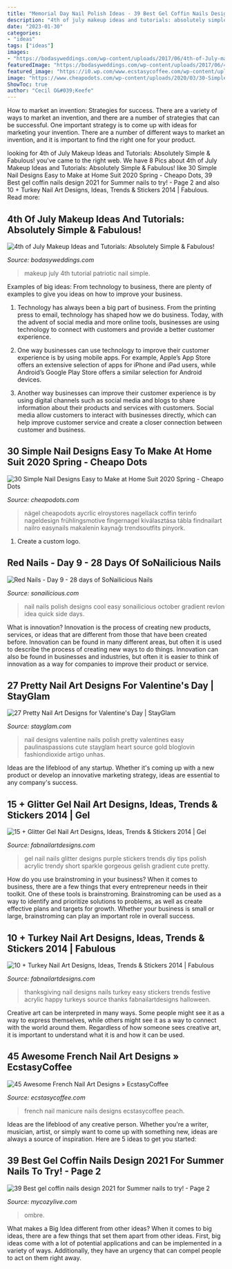 ```yaml
---
title: "Memorial Day Nail Polish Ideas - 39 Best Gel Coffin Nails Design 2021 For Summer Nails To Try!"
description: "4th of july makeup ideas and tutorials: absolutely simple &amp; fabulous!"
date: "2023-01-30"
categories:
- "ideas"
tags: ["ideas"]
images:
- "https://bodasyweddings.com/wp-content/uploads/2017/06/4th-of-July-makeup-tutorial.jpg"
featuredImage: "https://bodasyweddings.com/wp-content/uploads/2017/06/4th-of-July-makeup-tutorial.jpg"
featured_image: "https://i0.wp.com/www.ecstasycoffee.com/wp-content/uploads/2018/04/French-Nail-Art-Design-35.jpg?resize=600%2C985"
image: "https://www.cheapodots.com/wp-content/uploads/2020/03/30-Simple-Nail-Designs-Easy-to-Make-at-Home-Suit-2020-Spring-5-1024x742.jpg"
ShowToc: true
author: "Cecil O&#039;Keefe"
---
```



How to market an invention: Strategies for success.
There are a variety of ways to market an invention, and there are a number of strategies that can be successful. One important strategy is to come up with ideas for marketing your invention. There are a number of different ways to market an invention, and it is important to find the right one for your product.

	

		
looking for 4th of July Makeup Ideas and Tutorials: Absolutely Simple &amp; Fabulous! you've came to the right web. We have 8 Pics about 4th of July Makeup Ideas and Tutorials: Absolutely Simple &amp; Fabulous! like 30 Simple Nail Designs Easy to Make at Home Suit 2020 Spring - Cheapo Dots, 39 Best gel coffin nails design 2021 for Summer nails to try! - Page 2 and also 10 + Turkey Nail Art Designs, Ideas, Trends &amp; Stickers 2014 | Fabulous. Read more:
		
    
## 4th Of July Makeup Ideas And Tutorials: Absolutely Simple &amp; Fabulous!

<img loading=lazy src="https://bodasyweddings.com/wp-content/uploads/2017/06/4th-of-July-makeup-tutorial.jpg" onerror="this.onerror=null;this.src='https://tse1.mm.bing.net/th?id=OIP.c_idVhC8S5HlkyLcbYsLbQHaLH&amp;pid=15.1';" alt="4th of July Makeup Ideas and Tutorials: Absolutely Simple &amp; Fabulous!">

_Source: bodasyweddings.com_

>makeup july 4th tutorial patriotic nail simple. 

	

Examples of big ideas: From technology to business, there are plenty of examples to give you ideas on how to improve your business.
1. Technology has always been a big part of business. From the printing press to email, technology has shaped how we do business. Today, with the advent of social media and more online tools, businesses are using technology to connect with customers and provide a better customer experience.
2. One way businesses can use technology to improve their customer experience is by using mobile apps. For example, Apple’s App Store offers an extensive selection of apps for iPhone and iPad users, while Android’s Google Play Store offers a similar selection for Android devices.

3. Another way businesses can improve their customer experience is by using digital channels such as social media and blogs to share information about their products and services with customers. Social media allow customers to interact with businesses directly, which can help improve customer service and create a closer connection between customer and business.


    
## 30 Simple Nail Designs Easy To Make At Home Suit 2020 Spring - Cheapo Dots

<img loading=lazy src="https://www.cheapodots.com/wp-content/uploads/2020/03/30-Simple-Nail-Designs-Easy-to-Make-at-Home-Suit-2020-Spring-5-1024x742.jpg" onerror="this.onerror=null;this.src='https://tse4.mm.bing.net/th?id=OIP.g6GFu79RkdWSeErsdzaeSgHaFX&amp;pid=15.1';" alt="30 Simple Nail Designs Easy to Make at Home Suit 2020 Spring - Cheapo Dots">

_Source: cheapodots.com_

>nägel cheapodots aycrlic elroystores nagellack coffin terinfo nageldesign frühlingsmotive fingernagel kiválasztása tábla findnailart nailro easynails makalenin kaynağı trendsoutfits pinyork. 

	

1. Create a custom logo.

    
## Red Nails - Day 9 - 28 Days Of SoNailicious Nails

<img loading=lazy src="http://sonailicious.com/wp-content/uploads/2013/02/red-nails-revlon-gradient-nail-art1.jpg" onerror="this.onerror=null;this.src='https://tse1.mm.bing.net/th?id=OIP.elOc86wi1CJ8W4SmBXMQjgHaLH&amp;pid=15.1';" alt="Red Nails - Day 9 - 28 days of SoNailicious Nails">

_Source: sonailicious.com_

>nail nails polish designs cool easy sonailicious october gradient revlon idea quick side days. 

	

What is innovation?
Innovation is the process of creating new products, services, or ideas that are different from those that have been created before. Innovation can be found in many different areas, but often it is used to describe the process of creating new ways to do things. Innovation can also be found in businesses and industries, but often it is easier to think of innovation as a way for companies to improve their product or service.

    
## 27 Pretty Nail Art Designs For Valentine&#039;s Day | StayGlam

<img loading=lazy src="https://stayglam.com/wp-content/uploads/2017/01/paulinaspassions_1889319_621104447957306_1821376538_n.jpg" onerror="this.onerror=null;this.src='https://tse3.mm.bing.net/th?id=OIP.GkYtlnNma7Ht_l3Y8VwCFwHaHa&amp;pid=15.1';" alt="27 Pretty Nail Art Designs for Valentine&#039;s Day | StayGlam">

_Source: stayglam.com_

>nail designs valentine nails polish pretty valentines easy paulinaspassions cute stayglam heart source gold bloglovin fashiondioxide artigo unhas. 

	

Ideas are the lifeblood of any startup. Whether it's coming up with a new product or develop an innovative marketing strategy, ideas are essential to any company's success.

    
## 15 + Glitter Gel Nail Art Designs, Ideas, Trends &amp; Stickers 2014 | Gel

<img loading=lazy src="http://fabnailartdesigns.com/wp-content/uploads/2014/06/15-Glitter-Gel-Nail-Art-Designs-Ideas-Trends-Stickers-2014-Gel-Nails-8.jpg" onerror="this.onerror=null;this.src='https://tse4.mm.bing.net/th?id=OIP.Vu8UWHXDtQPxRjKYNfULQAHaKX&amp;pid=15.1';" alt="15 + Glitter Gel Nail Art Designs, Ideas, Trends &amp; Stickers 2014 | Gel">

_Source: fabnailartdesigns.com_

>gel nail nails glitter designs purple stickers trends diy tips polish acrylic trendy short sparkle gorgeous gelish gradient cute pretty. 

	

How do you use brainstroming in your business?
When it comes to business, there are a few things that every entrepreneur needs in their toolkit. One of these tools is brainstroming. Brainstroming can be used as a way to identify and prioritize solutions to problems, as well as create effective plans and targets for growth. Whether your business is small or large, brainstroming can play an important role in overall success.

    
## 10 + Turkey Nail Art Designs, Ideas, Trends &amp; Stickers 2014 | Fabulous

<img loading=lazy src="http://fabnailartdesigns.com/wp-content/uploads/2014/10/10-Turkey-Nail-Art-Designs-Ideas-Trends-Stickers-2014-3.jpg" onerror="this.onerror=null;this.src='https://tse1.mm.bing.net/th?id=OIP.BkH1Vwru2LINNGPC3nhNowAAAA&amp;pid=15.1';" alt="10 + Turkey Nail Art Designs, Ideas, Trends &amp; Stickers 2014 | Fabulous">

_Source: fabnailartdesigns.com_

>thanksgiving nail designs nails turkey easy stickers trends festive acrylic happy turkeys source thanks fabnailartdesigns halloween. 

	

Creative art can be interpreted in many ways. Some people might see it as a way to express themselves, while others might see it as a way to connect with the world around them. Regardless of how someone sees creative art, it is important to understand what it is and how it can be used.

    
## 45 Awesome French Nail Art Designs » EcstasyCoffee

<img loading=lazy src="https://i0.wp.com/www.ecstasycoffee.com/wp-content/uploads/2018/04/French-Nail-Art-Design-35.jpg?resize=600%2C985" onerror="this.onerror=null;this.src='https://tse4.mm.bing.net/th?id=OIP.A2sSV7uovN4qopR36VqPnwHaMK&amp;pid=15.1';" alt="45 Awesome French Nail Art Designs » EcstasyCoffee">

_Source: ecstasycoffee.com_

>french nail manicure nails designs ecstasycoffee peach. 

	

Ideas are the lifeblood of any creative person. Whether you're a writer, musician, artist, or simply want to come up with something new, ideas are always a source of inspiration. Here are 5 ideas to get you started: 

    
## 39 Best Gel Coffin Nails Design 2021 For Summer Nails To Try! - Page 2

<img loading=lazy src="https://mycozylive.com/wp-content/uploads/2021/05/13-768x1152.jpg" onerror="this.onerror=null;this.src='https://tse1.mm.bing.net/th?id=OIP.SXj8TVhj8GTz0ICb7osEDwHaLH&amp;pid=15.1';" alt="39 Best gel coffin nails design 2021 for Summer nails to try! - Page 2">

_Source: mycozylive.com_

>ombre. 

	

What makes a Big Idea different from other ideas?
When it comes to big ideas, there are a few things that set them apart from other ideas. First, big ideas come with a lot of potential applications and can be implemented in a variety of ways. Additionally, they have an urgency that can compel people to act on them right away.

